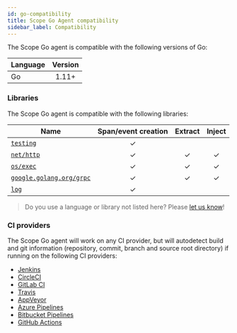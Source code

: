 ```yaml
---
id: go-compatibility
title: Scope Go Agent compatibility
sidebar_label: Compatibility
---
```


The Scope Go agent is compatible with the following versions of Go:

| Language    | Version |
| ----------- | :-----: |
| Go          |  1.11+  |

### Libraries

The Scope Go agent is compatible with the following libraries:

| Name                                                         | Span/event creation | Extract | Inject |
| ------------------------------------------------------------ | :-----------------: | :-----: | :----: |
| [`testing`](https://golang.org/pkg/testing/)                 |          ✓          |         |        |
| [`net/http`](https://golang.org/pkg/net/http/)               |          ✓          |    ✓    |    ✓   |
| [`os/exec`](https://golang.org/pkg/os/exec/)                 |          ✓          |    ✓    |    ✓   |
| [`google.golang.org/grpc`](https://github.com/grpc/grpc-go)  |          ✓          |    ✓    |    ✓   |
| [`log`](https://golang.org/pkg/log/)                         |          ✓          |         |        |

> Do you use a language or library not listed here? Please [let us know](https://home.undefinedlabs.com/goto/support)!

### CI providers

The Scope Go agent will work on any CI provider, but will autodetect build and git information 
(repository, commit, branch and source root directory) if running on the following CI providers:

* [Jenkins](https://jenkins.io/)
* [CircleCI](https://circleci.com/)
* [GitLab CI](https://docs.gitlab.com/ee/ci/)
* [Travis](https://travis-ci.org/)
* [AppVeyor](https://www.appveyor.com/)
* [Azure Pipelines](https://azure.microsoft.com/en-us/services/devops/pipelines/)
* [Bitbucket Pipelines](https://bitbucket.org/product/features/pipelines)
* [GitHub Actions](https://github.com/features/actions)
